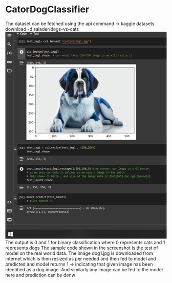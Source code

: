 # CatorDogClassifier

The dataset can be fetched using the api command -> kaggle datasets download -d salader/dogs-vs-cats 
<br>
![alt text](https://github.com/Ankit2244/CatorDogClassifier/blob/main/Screenshot.png?raw=true)
<br>
The output is 0 and 1 for binary classification where 0 represents cats and 1 represents dogs
The sample code shown in the screenshot is the test of model on the real world data. The image dog1.jpg is downloaded from internet which is then resized as per needed and then fed to model and predicted and model returns 1 -> indicating that given image has been identified as a dog image.
And similarly any image can be fed to the model here and prediction can be donw
